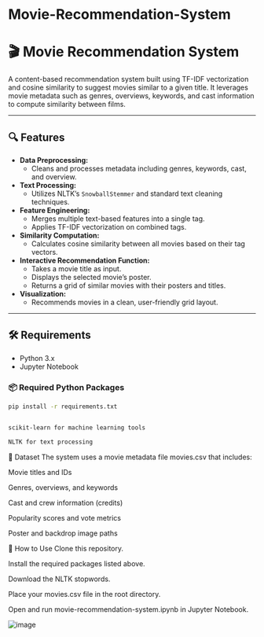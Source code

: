 # Movie-Recommendation-System
# 🎬 Movie Recommendation System

A content-based recommendation system built using TF-IDF vectorization and cosine similarity to suggest movies similar to a given title. It leverages movie metadata such as genres, overviews, keywords, and cast information to compute similarity between films.

---

## 🔍 Features

- **Data Preprocessing:**
  - Cleans and processes metadata including genres, keywords, cast, and overview.
- **Text Processing:**
  - Utilizes NLTK’s `SnowballStemmer` and standard text cleaning techniques.
- **Feature Engineering:**
  - Merges multiple text-based features into a single tag.
  - Applies TF-IDF vectorization on combined tags.
- **Similarity Computation:**
  - Calculates cosine similarity between all movies based on their tag vectors.
- **Interactive Recommendation Function:**
  - Takes a movie title as input.
  - Displays the selected movie’s poster.
  - Returns a grid of similar movies with their posters and titles.
- **Visualization:**
  - Recommends movies in a clean, user-friendly grid layout.

---

## 🛠️ Requirements

- Python 3.x
- Jupyter Notebook

### 📦 Required Python Packages

```bash
pip install -r requirements.txt


scikit-learn for machine learning tools

NLTK for text processing
```
📂 Dataset
The system uses a movie metadata file movies.csv that includes:

Movie titles and IDs

Genres, overviews, and keywords

Cast and crew information (credits)

Popularity scores and vote metrics

Poster and backdrop image paths

🚀 How to Use
Clone this repository.

Install the required packages listed above.

Download the NLTK stopwords.

Place your movies.csv file in the root directory.

Open and run movie-recommendation-system.ipynb in Jupyter Notebook.






![image](https://github.com/user-attachments/assets/2df91e46-0a89-4bb7-bbd8-00dccf5b6297)
